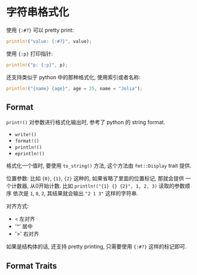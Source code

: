 # 字符串格式化

使用 `{:#?}` 可以 pretty print:

```rust
println!("value: {:#?}", value);
```

使用 `{:p}` 打印指针:

```rust
println!("p: {:p}", p);
```

还支持类似于 python 中的那种格式化, 使用索引或者名称:

```rust
println!("{name} {age}", age = 25, name = "Jolia");
```

## Format

`print!()` 对参数进行格式化输出时, 参考了 python 的 string format.

* `write!()`
* `format!()`
* `println!()`
* `eprintln!()`

格式化一个值时, 要使用 `to_string()` 方法, 这个方法由 `fmt::Display` trait 提供.

位置参数: 比如 `{0}`, `{1}`, `{2}` 这种的, 如果省略了里面的位置标记, 那就会提供
一个计数器, 从0开始计数. 比如 `println!("{1} {} {2}", 1, 2, 3)` 读取的参数顺序
依次是 `1`, `0`, `2`, 其结果就会输出 `"2 1 3"` 这样的字符串.

对齐方式:

* `<` 左对齐
* '^' 居中
* '>' 右对齐

如果是结构体的话, 还支持 pretty printing, 只需要使用 `{:#?}` 这样的标记即可.

## Format Traits